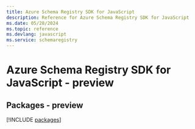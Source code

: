 ```yaml
---
title: Azure Schema Registry SDK for JavaScript
description: Reference for Azure Schema Registry SDK for JavaScript
ms.date: 05/28/2024
ms.topic: reference
ms.devlang: javascript
ms.service: schemaregistry
---
```

# Azure Schema Registry SDK for JavaScript - preview
## Packages - preview
[!INCLUDE [packages](schema-registry-index.md)]